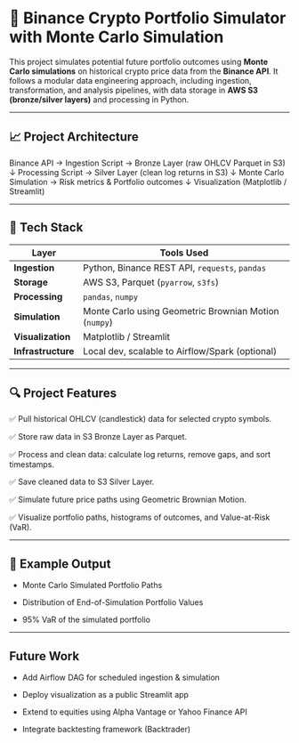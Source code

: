 # 🚀 Binance Crypto Portfolio Simulator with Monte Carlo Simulation

This project simulates potential future portfolio outcomes using **Monte Carlo simulations** on historical crypto price data from the **Binance API**. It follows a modular data engineering approach, including ingestion, transformation, and analysis pipelines, with data storage in **AWS S3 (bronze/silver layers)** and processing in Python.

---

## 📈 Project Architecture

Binance API → Ingestion Script → Bronze Layer (raw OHLCV Parquet in S3)
                               ↓
                      Processing Script → Silver Layer (clean log returns in S3)
                               ↓
                  Monte Carlo Simulation → Risk metrics & Portfolio outcomes
                               ↓
                     Visualization (Matplotlib / Streamlit)

---

## 🧰 Tech Stack

| Layer              | Tools Used                                            |
| ------------------ | ----------------------------------------------------- |
| **Ingestion**      | Python, Binance REST API, `requests`, `pandas`        |
| **Storage**        | AWS S3, Parquet (`pyarrow`, `s3fs`)                   |
| **Processing**     | `pandas`, `numpy`                                     |
| **Simulation**     | Monte Carlo using Geometric Brownian Motion (`numpy`) |
| **Visualization**  | Matplotlib / Streamlit                                |
| **Infrastructure** | Local dev, scalable to Airflow/Spark (optional)       |

---

## 🔍 Project Features

✅ Pull historical OHLCV (candlestick) data for selected crypto symbols.

✅ Store raw data in S3 Bronze Layer as Parquet.

✅ Process and clean data: calculate log returns, remove gaps, and sort timestamps.

✅ Save cleaned data to S3 Silver Layer.

✅ Simulate future price paths using Geometric Brownian Motion.

✅ Visualize portfolio paths, histograms of outcomes, and Value-at-Risk (VaR).

---

## 🧪 Example Output

- Monte Carlo Simulated Portfolio Paths

- Distribution of End-of-Simulation Portfolio Values

- 95% VaR of the simulated portfolio

---

## Future Work

- Add Airflow DAG for scheduled ingestion & simulation

- Deploy visualization as a public Streamlit app

- Extend to equities using Alpha Vantage or Yahoo Finance API

- Integrate backtesting framework (Backtrader)

